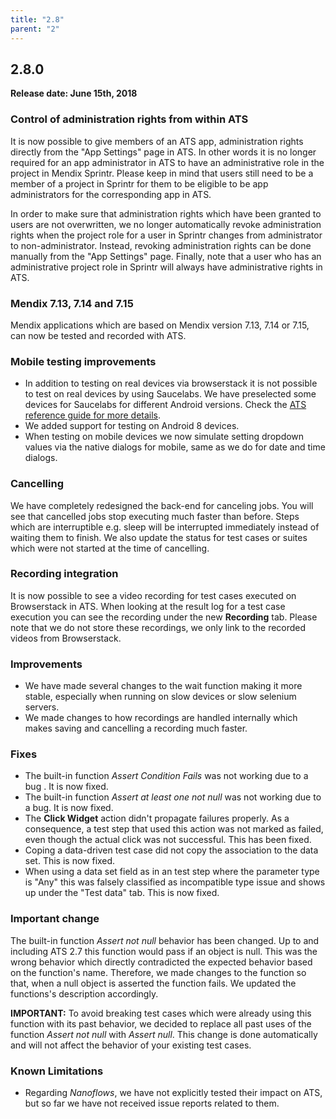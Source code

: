 ```yaml
---
title: "2.8"
parent: "2"
---
```


## 2.8.0

**Release date: June 15th, 2018**

### Control of administration rights from within ATS

It is now possible to give members of an ATS app, administration rights directly from the "App Settings" page in ATS. In other words it is no longer required for an app administrator in ATS to have an administrative role in the project in Mendix Sprintr. Please keep in mind that users still need to be a member of a project in Sprintr for them to be eligible to be app administrators for the corresponding app in ATS.

In order to make sure that administration rights which have been granted to users are not overwritten, we no longer automatically revoke administration rights when the project role for a user in Sprintr changes from administrator to non-administrator. Instead, revoking administration rights can be done manually from the "App Settings" page. Finally, note that a user who has an administrative project role in Sprintr will always have administrative rights in ATS.

### Mendix 7.13, 7.14 and 7.15

Mendix applications which are based on Mendix version 7.13, 7.14 or 7.15, can now be tested and recorded with ATS.

### Mobile testing improvements

* In addition to testing on real devices via browserstack it is not possible to test on real devices by using Saucelabs. We have preselected some devices for Saucelabs for different Android versions. Check the [ATS reference guide for more details](./../../ats/refguide/rg-version-2/mobile.md).
* We added support for testing on Android 8 devices.
* When testing on mobile devices we now simulate setting dropdown values via the native dialogs for mobile, same as we do for date and time dialogs.

### Cancelling

We have completely redesigned the back-end for canceling jobs. You will see that cancelled jobs stop executing much faster than before. Steps which are interruptible e.g. sleep will be interrupted immediately instead of waiting them to finish. We also update the status for test cases or suites which were not started at the time of cancelling.

### Recording integration

It is now possible to see a video recording for test cases executed on Browserstack in ATS. When looking at the result log for a test case execution you can see the recording under the new **Recording** tab. Please note that we do not store these recordings, we only link to the recorded videos from Browserstack.

### Improvements
* We have made several changes to the wait function making it more stable, especially when running on slow devices or slow selenium servers. 
* We made changes to how recordings are handled internally which makes saving and cancelling a recording much faster.

### Fixes
* The built-in function *Assert Condition Fails* was not working due to a bug . It is now fixed.
* The built-in function *Assert at least one not null* was not working due to a bug. It is now fixed.
* The **Click Widget** action didn't propagate failures properly. As a consequence, a test step that used this action was not marked as failed, even though the actual click was not successful. This has been fixed.
* Coping a data-driven test case did not copy the association to the data set. This is now fixed.
* When using a data set field as in an test step where the parameter type is "Any" this was falsely classified as incompatible type issue and shows up under the "Test data" tab. This is now fixed.

### Important change

The built-in function *Assert not null* behavior has been changed. Up to and including ATS 2.7 this function would pass if an object is null. This was the wrong behavior which directly contradicted the expected behavior based on the function's name. Therefore, we made changes to the function so that, when a null object is asserted the function fails. We updated the functions's description accordingly. 

**IMPORTANT:** To avoid breaking test cases which were already using this function with its past behavior, we decided to replace all past uses of the function *Assert not null* with *Assert null*. This change is done automatically and will not affect the behavior of your existing test cases.

### Known Limitations
* Regarding _Nanoflows_, we have not explicitly tested their impact on ATS, but so far we have not received issue reports related to them.